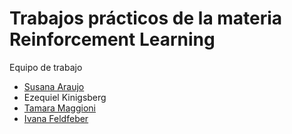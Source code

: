 # Trabajos prácticos de la materia Reinforcement Learning

Equipo de trabajo
- [Susana Araujo](github.com/suaraujo)
- Ezequiel Kinigsberg
- [Tamara Maggioni](github.com/tamaramaggioni)
- [Ivana Feldfeber](github.com/ivanafeldfeber)
